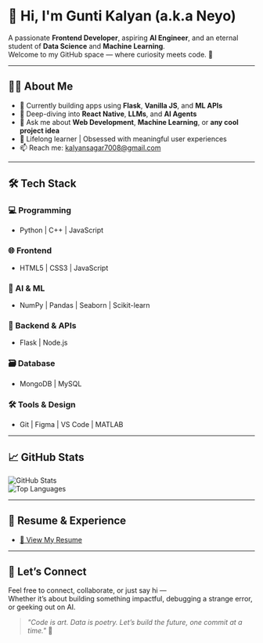 # 👋 Hi, I'm Gunti Kalyan (a.k.a Neyo)

A passionate **Frontend Developer**, aspiring **AI Engineer**, and an eternal student of **Data Science** and **Machine Learning**.  
Welcome to my GitHub space — where curiosity meets code. 🚀

---

## 👨‍💻 About Me

- 🔭 Currently building apps using **Flask**, **Vanilla JS**, and **ML APIs**
- 🌱 Deep-diving into **React Native**, **LLMs**, and **AI Agents**
- 💬 Ask me about **Web Development**, **Machine Learning**, or **any cool project idea**
- 🧠 Lifelong learner | Obsessed with meaningful user experiences
- 📫 Reach me: [kalyansagar7008@gmail.com](mailto:kalyansagar7008@gmail.com)

---

## 🛠️ Tech Stack

### 💻 Programming
- Python | C++ | JavaScript

### 🌐 Frontend
- HTML5 | CSS3 | JavaScript

### 🧠 AI & ML
- NumPy | Pandas | Seaborn | Scikit-learn

### 🧰 Backend & APIs
- Flask | Node.js

### 🗃️ Database
- MongoDB | MySQL

### 🛠️ Tools & Design
- Git | Figma | VS Code | MATLAB

---

## 📈 GitHub Stats

![GitHub Stats](https://github-readme-stats.vercel.app/api?username=guntikalyan&show_icons=true&theme=radical)  
![Top Languages](https://github-readme-stats.vercel.app/api/top-langs/?username=guntikalyan&layout=compact&theme=radical)

---

## 📄 Resume & Experience

- [📎 View My Resume](https://drive.google.com/file/d/1wBAQVrh_IwwBkNdztBdFg97_ZJbqWj2K/view?usp=sharing)

---

## 🤝 Let’s Connect

Feel free to connect, collaborate, or just say hi —  
Whether it’s about building something impactful, debugging a strange error, or geeking out on AI.

> *"Code is art. Data is poetry. Let’s build the future, one commit at a time."* 🌟
